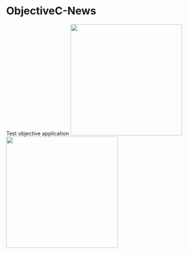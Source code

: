 # ObjectiveC-News
Test objective application 
<img src="https://github.com/niceiceeyes1337/ObjectiveC-News/blob/master/Sceenshots/5.8-inch%20Screenshot%201.jpg" width="300"/>
<img src="https://github.com/niceiceeyes1337/ObjectiveC-News/blob/master/Sceenshots/5.8-inch%20Screenshot%201%20copy.jpg" width="300"/>
